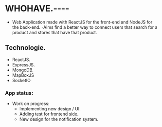 # WHOHAVE.----  
  - Web Application made with ReactJS for the front-end and NodeJS for the back-end. 
  -Aims find a better way to connect users that search for a product and stores that have that product.
## Technologie.
  - ReactJS.
  - ExpressJS.
  - MongoDB.
  - MapBoxJS
  - SocketIO
### App status:
  - Work on progress:
    - Implementing new design / UI.
    - Adding test for frontend side.
    - New design for the notification system.